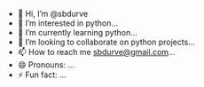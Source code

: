 - 👋 Hi, I’m @sbdurve
- 👀 I’m interested in python...
- 🌱 I’m currently learning python...
- 💞️ I’m looking to collaborate on python projects...
- 📫 How to reach me sbdurve@gmail.com...
- 😄 Pronouns: ...
- ⚡ Fun fact: ...

<!---
sbdurve/sbdurve is a ✨ special ✨ repository because its `README.md` (this file) appears on your GitHub profile.
You can click the Preview link to take a look at your changes.
--->
